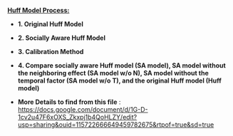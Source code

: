 **<u>Huff Model Process:</u>**

- **1. Original Huff Model**

- **2. Socially Aware Huff Model**

- **3. Calibration Method**

- **4. Compare  socially aware Huff model (SA model), SA model without the neighboring effect (SA model w/o N), SA model without the temporal factor (SA model w/o T), and the original Huff model (Huff model)**

- **More Details to find from this file** : https://docs.google.com/document/d/1G-D-1cv2u47F6xOXS_Zkxpj1b4QoHLZY/edit?usp=sharing&ouid=115722666649459782675&rtpof=true&sd=true
